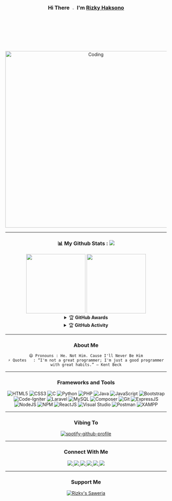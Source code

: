 <div align="center">

### Hi There <img src="https://media.giphy.com/media/hvRJCLFzcasrR4ia7z/giphy.gif" width="3%"> I'm [Rizky Haksono](https://rizkyhaksono.netlify.app/) 
<img src="https://github.com/SP-XD/SP-XD/blob/main/images/dev-working_rounded.gif?raw=true" href="https://github.com/sp-xd" alt="Coding"  width="550"/><br> 

------

### 📊 My Github Stats : ![](https://visitor-badge.glitch.me/badge?page_id=rizkyhaksono.rizkyhaksono)</strong>
  
<img height="185px" src="https://github-readme-stats.vercel.app/api?username=rizkyhaksono&show_icons=true">
<img height="185px" src="https://github-readme-stats.vercel.app/api/top-langs/?username=rizkyhaksono&layout=compact&langs_count=10">
    
<details>
    <summary>&#127942 <b>GitHub Awards</b></summary><br/>

![Github Trophy](https://github-profile-trophy.vercel.app/?username=rizkyhaksono)

</details>

<details>
    <summary>&#127942 <b>GitHub Activity</b></summary><br/>
  
![Metrics](https://metrics.lecoq.io/rizkyhaksono?template=classic&repositories.forks=true&languages=1&languages.colors=github&languages.threshold=0%25&config.timezone=Asia%2FMakassar)
  
</details> 

------

### About Me
```
😄 Pronouns : He. Not Him. Cause I'll Never Be Him
⚡ Quotes   : “I'm not a great programmer; I'm just a good programmer with great habits.” ― Kent Beck
```



------
### Frameworks and Tools

![HTML5](https://img.shields.io/badge/HTML5-E34F26?style=for-the-badge&logo=html5&logoColor=white)
![CSS3](https://img.shields.io/badge/CSS3-1572B6?style=for-the-badge&logo=css3&logoColor=white)
![C](https://img.shields.io/badge/C-00599C?style=for-the-badge&logo=c&logoColor=white)
![Python](https://img.shields.io/badge/Python-14354C?style=for-the-badge&logo=python&logoColor=white)
![PHP](https://img.shields.io/badge/PHP-777BB4?style=for-the-badge&logo=php&logoColor=white)
![Java](https://img.shields.io/badge/java-%23ED8B00.svg?style=for-the-badge&logo=java&logoColor=white)
![JavaScript](https://img.shields.io/badge/javascript-%23323330.svg?style=for-the-badge&logo=javascript&logoColor=%23F7DF1E)
![Bootstrap](https://img.shields.io/badge/Bootstrap-563D7C?style=for-the-badge&logo=bootstrap&logoColor=white)
![Code-Igniter](https://img.shields.io/badge/CodeIgniter-%23EF4223.svg?style=for-the-badge&logo=codeIgniter&logoColor=white)
![Laravel](https://img.shields.io/badge/Laravel-FF2D20?style=for-the-badge&logo=laravel&logoColor=white)
![MySQL](https://img.shields.io/badge/MySQL-00000F?style=for-the-badge&logo=mysql&logoColor=white)
![Composer](https://img.shields.io/badge/Composer-885630?style=for-the-badge&logo=Composer&logoColor=white)
![Git](https://img.shields.io/badge/git-%23F05033.svg?style=for-the-badge&logo=git&logoColor=white)
![ExpressJS](https://img.shields.io/badge/Express.js-000000?style=for-the-badge&logo=express&logoColor=white)
![NodeJS](https://img.shields.io/badge/Node.js-339933?style=for-the-badge&logo=nodedotjs&logoColor=white)
![NPM](https://img.shields.io/badge/npm-CB3837?style=for-the-badge&logo=npm&logoColor=white)
![ReactJS](https://img.shields.io/badge/React-20232A?style=for-the-badge&logo=react&logoColor=61DAFB)
![Visual Studio](https://img.shields.io/badge/Visual%20Studio-5C2D91.svg?style=for-the-badge&logo=visual-studio&logoColor=white)
![Postman](https://img.shields.io/badge/Postman-FF6C37?style=for-the-badge&logo=postman&logoColor=white)
![XAMPP](https://img.shields.io/badge/Xampp-F37623?style=for-the-badge&logo=xampp&logoColor=white)
  
------

### Vibing To
[![spotify-github-profile](https://spotify-github-profile.vercel.app/api/view?uid=pokopoy&cover_image=true&theme=novatorem&bar_color=53b14f&bar_color_cover=true)](https://spotify-github-profile.vercel.app/api/view?uid=pokopoy&redirect=true)

------

### Connect With Me
<a href="https://www.instagram.com/rizkyhaksonoo/"/>
  <img src="https://img.shields.io/badge/Instagram-E4405F?style=for-the-badge&logo=instagram&logoColor=white">
</a>
<a href="https://discordapp.com/users/445224810511859733/">
  <img src="https://img.shields.io/badge/Discord-7289DA?style=for-the-badge&logo=discord&logoColor=white">
</a>
<a href="https://open.spotify.com/user/pokopoy">
  <img src="https://img.shields.io/badge/Spotify-1ED760?&style=for-the-badge&logo=spotify&logoColor=white" />
</a>
<a href="https://github.com/rizkyhaksono">
  <img src="https://img.shields.io/badge/GitHub-100000?style=for-the-badge&logo=github&logoColor=white">
</a>
 <a href="https://steamcommunity.com/id/nateeonly">
  <img src="https://img.shields.io/badge/Steam-000000?style=for-the-badge&logo=steam&logoColor=white">
</a>
<a href="https://stackoverflow.com/users/15492744/natee">
  <img src="https://img.shields.io/badge/Stack_Overflow-FE7A16?style=for-the-badge&logo=stack-overflow&logoColor=white">
</a>

------

### Support Me
<a href="https://saweria.co/natee">
  <img alt="Rizky's Saweria" src="https://img.icons8.com/doodle/40/000000/money.png">
</a>

</div>
